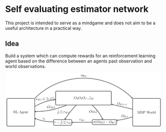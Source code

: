 # Self evaluating estimator network

This project is intended to serve as a mindgame and does not aim to be a useful architecture in a practical way.

## Idea

Build a system which can compute rewards for an reinforcement learning agent based on the difference between an agents past observation and world observations.

![Self Evaluating Estimator Network](docs/images/SEEN.png)